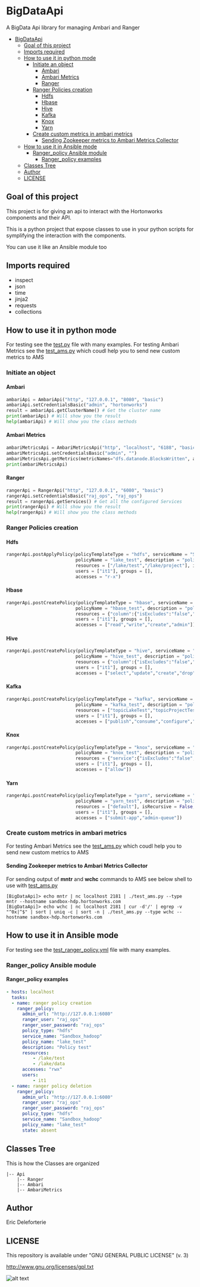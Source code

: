 # BigDataApi
A BigData Api library for managing Ambari and Ranger

- [BigDataApi](#bigdataapi)
  - [Goal of this project](#goal-of-this-project)
  - [Imports required](#imports-required)
  - [How to use it in python mode](#how-to-use-it-in-python-mode)
    - [Initiate an object](#initiate-an-object)
      - [Ambari](#ambari)
      - [Ambari Metrics](#ambari-metrics)
      - [Ranger](#ranger)
    - [Ranger Policies creation](#ranger-policies-creation)
      - [Hdfs](#hdfs)
      - [Hbase](#hbase)
      - [Hive](#hive)
      - [Kafka](#kafka)
      - [Knox](#knox)
      - [Yarn](#yarn)
    - [Create custom metrics in ambari metrics](#create-custom-metrics-in-ambari-metrics)
      - [Sending Zookeeper metrics to Ambari Metrics Collector](#sending-zookeeper-metrics-to-ambari-metrics-collector)
  - [How to use it in Ansible mode](#how-to-use-it-in-ansible-mode)
    - [Ranger_policy Ansible module](#rangerpolicy-ansible-module)
      - [Ranger_policy examples](#rangerpolicy-examples)
  - [Classes Tree](#classes-tree)
  - [Author](#author)
  - [LICENSE](#license)

## Goal of this project

This project is for giving an api to interact with the Hortonworks components and their API.

This is a python project that expose classes to use in your python scripts for symplifying the interaction with the components.

You can use it like an Ansible module too

## Imports required

- inspect
- json
- time
- jinja2
- requests
- collections

## How to use it in python mode

For testing see the [test.py](./test.py) file with many examples.
For testing Ambari Metrics see the [test_ams.py](./test_ams.py) which coudl help you to send new custom metrics to AMS

### Initiate an object

#### Ambari 

```Python
ambariApi = AmbariApi("http", "127.0.0.1", "8080", "basic")
ambariApi.setCredentialsBasic("admin", "hortonworks")
result = ambariApi.getClusterName() # Get the cluster name
print(ambariApi) # Will show you the result
help(ambariApi) # Will show you the class methods
```

#### Ambari Metrics

```Python
ambariMetricsApi = AmbariMetricsApi("http", "localhost", "6188", "basic")
ambariMetricsApi.setCredentialsBasic("admin", "")
ambariMetricsApi.getMetrics(metricNames="dfs.datanode.BlocksWritten", appId="datanode", hostname="sandbox-hdp.hortonworks.com", precision="seconds", startTime=int((time.time()-600)*1000), endTime=int(time.time()))
print(ambariMetricsApi)
```

#### Ranger

```Python
rangerApi = RangerApi("http", "127.0.0.1", "6080", "basic")
rangerApi.setCredentialsBasic("raj_ops", "raj_ops")
result = rangerApi.getServices() # Get all the configured Services
print(rangerApi) # Will show you the result
help(rangerApi) # Will show you the class methods
```

### Ranger Policies creation

#### Hdfs

```Python
rangerApi.postApplyPolicy(policyTemplateType = "hdfs", serviceName = "Sandbox_hadoop", 
                          policyName = "lake_test", description = "policy for the lake test",
                          resources = ["/lake/test","/lake/project"], isRecursive = False, 
                          users = ["it1"], groups = [], 
                          accesses = "r-x")
```

#### Hbase

```Python
rangerApi.postCreatePolicy(policyTemplateType = "hbase", serviceName = "Sandbox_hbase", 
                          policyName = "hbase_test", description = "policy for the hbase test",
                          resources = {"column":{"isExcludes":"false","value":["*"]},"table":{"isExcludes":"false","value":["j*","d*"]},"column_family":{"isExcludes":"false","value":["*"]}}, 
                          users = ["it1"], groups = [], 
                          accesses = ["read","write","create","admin"])
```

#### Hive

```Python
rangerApi.postCreatePolicy(policyTemplateType = "hive", serviceName = "Sandbox_hive", 
                          policyName = "hive_test", description = "policy for the hive test",
                          resources = {"column":{"isExcludes":"false","value":["*"]},"table":{"isExcludes":"false","value":["j*","d*"]},"database":{"isExcludes":"false","value":["*"]}},
                          users = ["it1"], groups = [],
                          accesses = ["select","update","create","drop","alter","index","lock","all","read","write"])
```

#### Kafka

```Python
rangerApi.postCreatePolicy(policyTemplateType = "kafka", serviceName = "Sandbox_kafka", 
                          policyName = "kafka_test", description = "policy for the kafka test",
                          resources = ["topicLakeTest","topicProjectTest"], isRecursive = False, 
                          users = ["it1"], groups = [],
                          accesses = ["publish","consume","configure","describe","create","delete","kafka_admin"])
```

#### Knox

```Python
rangerApi.postCreatePolicy(policyTemplateType = "knox", serviceName = "Sandbox_knox", 
                          policyName = "knox_test", description = "policy for the knox test",
                          resources = {"service":{"isExcludes":"false","value":["*"]},"topology":{"isExcludes":"false","value":["j*","d*"]}}, 
                          users = ["it1"], groups = [],
                          accesses = ["allow"])
```

#### Yarn

```Python
rangerApi.postCreatePolicy(policyTemplateType = "yarn", serviceName = "Sandbox_yarn", 
                          policyName = "yarn_test", description = "policy for the yarn test",
                          resources = ["default"], isRecursive = False, 
                          users = ["it1"], groups = [],
                          accesses = ["submit-app","admin-queue"])
```

### Create custom metrics in ambari  metrics

For testing Ambari Metrics see the [test_ams.py](./test_ams.py) which coudl help you to send new custom metrics to AMS

#### Sending Zookeeper metrics to Ambari Metrics Collector

For sending output of **mntr** and **wchc** commands to AMS see below shell to use with [test_ams.py](./test_ams.py)

```Shell
[BigDataApi]> echo mntr | nc localhost 2181 | ./test_ams.py --type mntr --hostname sandbox-hdp.hortonworks.com
[BigDataApi]> echo wchc | nc localhost 2181 | cur -d'/' | egrep -v "^0x|^$" | sort | uniq -c | sort -n | ./test_ams.py --type wchc --hostname sandbox-hdp.hortonworks.com
```

## How to use it in Ansible mode

For testing see the [test_ranger_policy.yml](./test_ranger_policy.yml) file with many examples.

### Ranger_policy Ansible module

#### Ranger_policy examples

```yaml
- hosts: localhost
  tasks:
  - name: ranger policy creation
    ranger_policy:
      admin_url: "http://127.0.0.1:6080"
      ranger_user: "raj_ops"
      ranger_user_password: "raj_ops"
      policy_type: "hdfs"
      service_name: "Sandbox_hadoop"
      policy_name: "lake_test"
      description: "Policy test"
      resources:
          - /lake/test
          - /lake/data
      accesses: "rwx"
      users: 
          - it1
  - name: ranger policy deletion
    ranger_policy:
      admin_url: "http://127.0.0.1:6080"
      ranger_user: "raj_ops"
      ranger_user_password: "raj_ops"
      policy_type: "hdfs"
      service_name: "Sandbox_hadoop"
      policy_name: "lake_test"
      state: absent
```

## Classes Tree

This is how the Classes are organized

```
|-- Api
    |-- Ranger
    |-- Ambari
    |-- AmbariMetrics
```

## Author

Eric Deleforterie


## LICENSE

This repository is available under "GNU GENERAL PUBLIC LICENSE" (v. 3)

http://www.gnu.org/licenses/gpl.txt

![alt text](https://www.gnu.org/graphics/gplv3-127x51.png)
